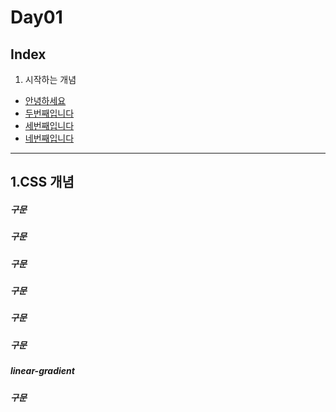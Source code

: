 # Day01


## Index


1. 시작하는 개념
 * [안녕하세요](#linear-gradient)
 * [두번째입니다](#border-radius)
 * [세번째입니다](#border-radius)
 * [네번째입니다](#border-radius)

---

1.CSS 개념
----------


##### 구문

##### 구문

##### 구문

##### 구문

##### 구문

##### 구문


















##### linear-gradient

##### 구문

